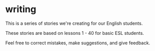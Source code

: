 writing
=======

This is a series of stories we're creating for our English students.

These stories are based on lessons 1 - 40 for basic ESL students. 

Feel free to correct mistakes, make suggestions, and give feedback. 
